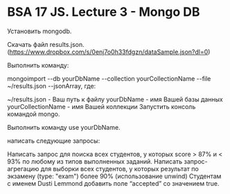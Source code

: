 ﻿# BSA 17 JS. Lecture 3 - Mongo DB

Установить mongodb.

Скачать файл results.json. (https://www.dropbox.com/s/0enj7o0h33fdgzn/dataSample.json?dl=0)

Выполнить команду:

mongoimport --db yourDbName --collection yourCollectionName --file ~/results.json --jsonArray, где:

~/results.json - Ваш путь к файлу yourDbName - имя Вашей базы данных yourCollectionName - имя Вашей коллекции Запустить консоль командой mongo.

Выполнить команду use yourDbName.

написать следующие запросы:

Написать запрос для поиска всех студентов, у которых score > 87% и < 93% по любому из типов выполненных заданий. Написать запрос-агрегацию для выборки всех студентов, у которых результат по экзамену (type: "exam") более 90% (использование unwind) Студентам с именем Dusti Lemmond добавить поле “accepted” со значением true.
